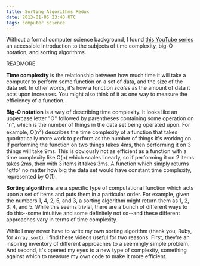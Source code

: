 ```yaml
---
title: Sorting Algorithms Redux
date: 2013-01-05 23:40 UTC
tags: computer science
---
```


Without a formal computer science background, I found [this YouTube series][1] an accessible introduction to the subjects of time complexity, big-O notation, and sorting algorithms.

READMORE

**Time complexity** is the relationship between how much time it will take a computer to perform some function on a set of data, and the size of the data set. In other words, it's how a function *scales* as the amount of data it acts upon increases. You might also think of it as one way to measure the efficiency of a function.

**Big-O notation** is a way of describing time complexity. It looks like an uppercase letter "O" followed by parentheses containing some operation on "n", which is the number of things in the data set being operated upon. For example, O(n<sup>2</sup>) describes the time complexity of a function that takes quadratically more work to perform as the number of things it's working on. If performing the function on two things takes 4ms, then performing it on 3 things will take 9ms. This is obviously not as efficient as a function with a time complexity like O(n) which scales linearly, so if performing it on 2 items takes 2ms, then with 3 items it takes 3ms. A function which simply returns "gtfo" no matter how big the data set would have constant time complexity, represented by O(1).

**Sorting algorithms** are a specific type of computational function which acts upon a set of items and puts them in a particular order. For example, given the numbers 1, 4, 2, 5, and 3, a sorting algorithm might return them as 1, 2, 3, 4, and 5. While this seems trivial, there are a bunch of different ways to do this--some intuitive and some definitely not so--and these different approaches vary in terms of time complexity.

While I may never have to write my own sorting algorithm (thank you, Ruby, for `Array.sort`), I find these videos useful for two reasons. First, they're an inspiring inventory of different approaches to a seemingly simple problem. And second, it's opened my eyes to a new type of complexity, something against which to measure my own code to make it more efficient.

[1]: http://www.youtube.com/watch?v=MrUMzthTXOs&list=UUTCvWvqjktIq0uvM3trAHC
